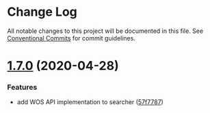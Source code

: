 # Change Log

All notable changes to this project will be documented in this file.
See [Conventional Commits](https://conventionalcommits.org) for commit guidelines.

# [1.7.0](https://github.com/Hennos/spiiras-articles-searcher/compare/v1.6.0...v1.7.0) (2020-04-28)


### Features

* add WOS API implementation to searcher ([57f7787](https://github.com/Hennos/spiiras-articles-searcher/commit/57f7787f2e32bf0b58bb631393ce528247418261))
